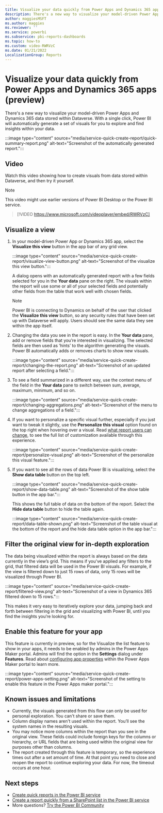 ```yaml
---
title: Visualize your data quickly from Power Apps and Dynamics 365 apps (preview)
description: There's a new way to visualize your model-driven Power Apps and Dynamics 365 data stored within Dataverse. With just a single click, Power BI will automatically generate a set of visuals for you to explore and find insights within your data.  
author: maggiesMSFT
ms.author: maggies
ms.reviewer: ''
ms.service: powerbi
ms.subservice: pbi-reports-dashboards
ms.topic: how-to
ms.custom: video-RWRVzC
ms.date: 01/21/2022
LocalizationGroup: Reports
---
```

# Visualize your data quickly from Power Apps and Dynamics 365 apps (preview) 

There's a new way to visualize your model-driven Power Apps and Dynamics 365 data stored within Dataverse. With a single click, Power BI will automatically generate a set of visuals for you to explore and find insights within your data. 

:::image type="content" source="media/service-quick-create-report/quick-summary-report.png" alt-text="Screenshot of the automatically generated report.":::

## Video

Watch this video showing how to create visuals from data stored within Dataverse, and then try it yourself.

> [!NOTE]  
> This video might use earlier versions of Power BI Desktop or the Power BI service.

> [!VIDEO https://www.microsoft.com/videoplayer/embed/RWRVzC]


## Visualize a view
1.	In your model-driven Power App or Dynamics 365 app, select the **Visualize this view** button in the app bar of any grid view. 

    :::image type="content" source="media/service-quick-create-report/visualize-view-button.png" alt-text="Screenshot of the visualize this view button."::: 

    A dialog opens with an automatically generated report with a few fields selected for you in the **Your data** pane on the right. The visuals within the report will use some or all of your selected fields and potentially other fields from the table that work well with chosen fields.
    
    > [!NOTE]  
    > Power BI is connecting to Dynamics on behalf of the user that clicked the **Visualize this view** button, so any security rules that have been set up with        Dataverse will apply. Users should see the same data they see within the app itself.
    
2.	Changing the data you see in the report is easy. In the **Your data** pane, add or remove fields that you’re interested in visualizing. The selected fields are then used as ‘hints’ to the algorithm generating the visuals. Power BI automatically adds or removes charts to show new visuals. 

    :::image type="content" source="media/service-quick-create-report/changing-the-report.png" alt-text="Screenshot of an updated report after selecting a field."::: 
3. To see a field summarized in a different way, use the context menu of the field in the **Your data** pane to switch between sum, average, maximum, minimum, and so on. 

    :::image type="content" source="media/service-quick-create-report/changing-aggregations.png" alt-text="Screenshot of the menu to change aggregations of a field."::: 
4. If you want to personalize a specific visual further, especially if you just want to tweak it slightly, use the **Personalize this visual** option found on the top right when hovering over a visual. Read [what report users can change](power-bi-personalize-visuals.md#what-report-users-can-change), to see the full list of customization available through this experience. 

    :::image type="content" source="media/service-quick-create-report/personalize-visual.png" alt-text="Screenshot of the personalize this visual feature."::: 
5. If you want to see all the rows of data Power BI is visualizing, select the **Show data table** button on the top left.  

    :::image type="content" source="media/service-quick-create-report/show-data-table.png" alt-text="Screenshot of the show table button in the app bar.":::  

    This shows the full table of data on the bottom of the report. Select the **Hide data table** button to hide the table again.    

    :::image type="content" source="media/service-quick-create-report/data-table-shown.png" alt-text="Screenshot of the table visual at the bottom of the report and the hide data table option in the app bar.":::   

## Filter the original view for in-depth exploration 
The data being visualized within the report is always based on the data currently in the view’s grid. This means if you've applied any filters to the grid, that filtered data will be used in the Power BI visuals. For example, if the view is filtered down to just 15 rows of data, only 15 rows will be visualized through Power BI.    

:::image type="content" source="media/service-quick-create-report/filtered-view.png" alt-text="Screenshot of a view in Dynamics 365 filtered down to 15 rows.":::       

This makes it very easy to iteratively explore your data, jumping back and forth between filtering in the grid and visualizing with Power BI, until you find the insights you’re looking for. 

## Enable this feature for your app

This feature is currently in preview, so for the Visualize the list feature to show in your apps, it needs to be enabled by admins in the Power Apps Maker portal. Admins will find the option in the **Settings** dialog under **Features**. Read about [configuring app properties](/powerapps/maker/model-driven-apps/create-model-driven-app#configure-app-properties) within the Power Apps Maker portal to learn more.      

:::image type="content" source="media/service-quick-create-report/power-apps-setting.png" alt-text="Screenshot of the setting to enable this feature in the Power Apps maker portal.":::

## Known issues and limitations

- Currently, the visuals generated from this flow can only be used for personal exploration. You can't share or save them.
- Column display names aren't used within the report. You’ll see the system names in the resulting visuals.
- You may notice more columns within the report than you see in the original view. These fields could include foreign keys for the columns or hierarchy, or URL fields that are being used within the original view for purposes other than columns. 
- The report created through this feature is temporary, so the experience times out after a set amount of time. At that point you need to close and reopen the report to continue exploring your data. For now, the timeout occurs at one hour. 

## Next steps

* [Create quick reports in the Power BI service](service-quick-create-report.md)
* [Create a report quickly from a SharePoint list in the Power BI service](service-quick-create-sharepoint-list.md)
* More questions? [Try the Power BI Community](https://community.powerbi.com/)
